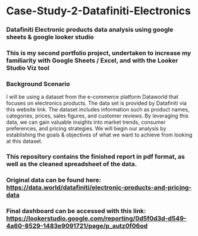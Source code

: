 # Case-Study-2-Datafiniti-Electronics

### Datafiniti Electronic products data analysis using google sheets &amp; google looker studio
### This is my second portfolio project, undertaken to increase my familiarity with Google Sheets / Excel, and with the Looker Studio Viz tool

### Background Scenario
I will be using a dataset from the e-commerce platform Dataworld that focuses on electronics 
products. The data set is provided by Datafiniti via this website link. The dataset includes 
information such as product names, categories, prices, sales figures, and customer reviews. By 
leveraging this data, we can gain valuable insights into market trends, consumer preferences, and
pricing strategies. We will begin our analysis by establishing the goals & objectives of what we 
want to achieve from looking at this dataset.

### This repository contains the finished report in pdf format, as well as the cleaned spreadsheet of the data.

### Original data can be found here: https://data.world/datafiniti/electronic-products-and-pricing-data

### Final dashboard can be accessed with this link: https://lookerstudio.google.com/reporting/0d5f0d3d-d549-4a60-8529-1483e9091721/page/p_autz0f06od
